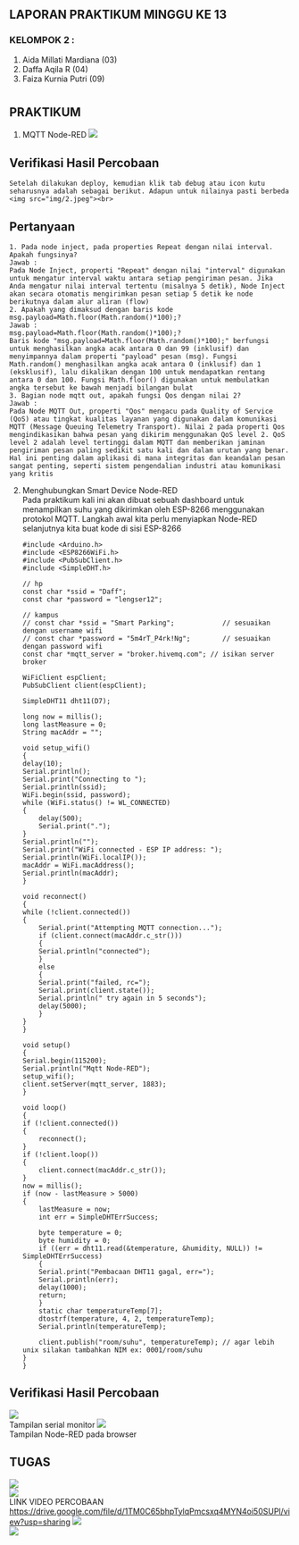 ## LAPORAN PRAKTIKUM MINGGU KE 13 <br> 
### KELOMPOK 2 : <br> 
1. Aida Millati Mardiana (03)
2. Daffa Aqila R (04)
3. Faiza Kurnia Putri (09) <br>

#
## PRAKTIKUM 
1. MQTT Node-RED
<img src="img/1.jpeg"><br>

## Verifikasi Hasil Percobaan 
    Setelah dilakukan deploy, kemudian klik tab debug atau icon kutu seharusnya adalah sebagai berikut. Adapun untuk nilainya pasti berbeda
    <img src="img/2.jpeg"><br>

## Pertanyaan 
    1. Pada node inject, pada properties Repeat dengan nilai interval. Apakah fungsinya?
    Jawab : 
    Pada Node Inject, properti "Repeat" dengan nilai "interval" digunakan untuk mengatur interval waktu antara setiap pengiriman pesan. Jika Anda mengatur nilai interval tertentu (misalnya 5 detik), Node Inject akan secara otomatis mengirimkan pesan setiap 5 detik ke node berikutnya dalam alur aliran (flow) 
    2. Apakah yang dimaksud dengan baris kode msg.payload=Math.floor(Math.random()*100);?
    Jawab : 
    msg.payload=Math.floor(Math.random()*100);?
    Baris kode "msg.payload=Math.floor(Math.random()*100);" berfungsi untuk menghasilkan angka acak antara 0 dan 99 (inklusif) dan menyimpannya dalam properti "payload" pesan (msg). Fungsi Math.random() menghasilkan angka acak antara 0 (inklusif) dan 1 (eksklusif), lalu dikalikan dengan 100 untuk mendapatkan rentang antara 0 dan 100. Fungsi Math.floor() digunakan untuk membulatkan angka tersebut ke bawah menjadi bilangan bulat
    3. Bagian node mqtt out, apakah fungsi Qos dengan nilai 2?
    Jawab : 
    Pada Node MQTT Out, properti "Qos" mengacu pada Quality of Service (QoS) atau tingkat kualitas layanan yang digunakan dalam komunikasi MQTT (Message Queuing Telemetry Transport). Nilai 2 pada properti Qos mengindikasikan bahwa pesan yang dikirim menggunakan QoS level 2. QoS level 2 adalah level tertinggi dalam MQTT dan memberikan jaminan pengiriman pesan paling sedikit satu kali dan dalam urutan yang benar. Hal ini penting dalam aplikasi di mana integritas dan keandalan pesan sangat penting, seperti sistem pengendalian industri atau komunikasi yang kritis

2. Menghubungkan Smart Device Node-RED <br>
    Pada praktikum kali ini akan dibuat sebuah dashboard untuk menampilkan suhu yang dikirimkan oleh ESP-8266 menggunakan protokol MQTT. Langkah awal kita perlu menyiapkan Node-RED selanjutnya kita buat kode di sisi ESP-8266

    ``` 
    #include <Arduino.h>
    #include <ESP8266WiFi.h>
    #include <PubSubClient.h>
    #include <SimpleDHT.h>

    // hp
    const char *ssid = "Daff";
    const char *password = "lengser12";

    // kampus
    // const char *ssid = "Smart Parking";            // sesuaikan dengan username wifi
    // const char *password = "5m4rT_P4rk!Ng";        // sesuaikan dengan password wifi
    const char *mqtt_server = "broker.hivemq.com"; // isikan server broker

    WiFiClient espClient;
    PubSubClient client(espClient);

    SimpleDHT11 dht11(D7);

    long now = millis();
    long lastMeasure = 0;
    String macAddr = "";

    void setup_wifi()
    {
    delay(10);
    Serial.println();
    Serial.print("Connecting to ");
    Serial.println(ssid);
    WiFi.begin(ssid, password);
    while (WiFi.status() != WL_CONNECTED)
    {
        delay(500);
        Serial.print(".");
    }
    Serial.println("");
    Serial.print("WiFi connected - ESP IP address: ");
    Serial.println(WiFi.localIP());
    macAddr = WiFi.macAddress();
    Serial.println(macAddr);
    }

    void reconnect()
    {
    while (!client.connected())
    {
        Serial.print("Attempting MQTT connection...");
        if (client.connect(macAddr.c_str()))
        {
        Serial.println("connected");
        }
        else
        {
        Serial.print("failed, rc=");
        Serial.print(client.state());
        Serial.println(" try again in 5 seconds");
        delay(5000);
        }
    }
    }

    void setup()
    {
    Serial.begin(115200);
    Serial.println("Mqtt Node-RED");
    setup_wifi();
    client.setServer(mqtt_server, 1883);
    }

    void loop()
    {
    if (!client.connected())
    {
        reconnect();
    }
    if (!client.loop())
    {
        client.connect(macAddr.c_str());
    }
    now = millis();
    if (now - lastMeasure > 5000)
    {
        lastMeasure = now;
        int err = SimpleDHTErrSuccess;

        byte temperature = 0;
        byte humidity = 0;
        if ((err = dht11.read(&temperature, &humidity, NULL)) != SimpleDHTErrSuccess)
        {
        Serial.print("Pembacaan DHT11 gagal, err=");
        Serial.println(err);
        delay(1000);
        return;
        }
        static char temperatureTemp[7];
        dtostrf(temperature, 4, 2, temperatureTemp);
        Serial.println(temperatureTemp);

        client.publish("room/suhu", temperatureTemp); // agar lebih unix silakan tambahkan NIM ex: 0001/room/suhu
    }
    }
    ```

## Verifikasi Hasil Percobaan 
<img src="img/3.jpeg"><br>
Tampilan serial monitor 
<img src="img/4.jpeg"><br>
Tampilan Node-RED pada browser 


## TUGAS 
<img src="img/5.jpeg"><br>
<img src="img/6.jpeg"><br>
LINK VIDEO PERCOBAAN
https://drive.google.com/file/d/1TM0C65bhpTylqPmcsxq4MYN4oi50SUPl/view?usp=sharing 
<img src="img/7.jpeg"><br>
<img src="img/8.jpeg"><br>



